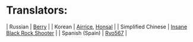 # Translators:
| Russian | [Berry](https://steamcommunity.com/profiles/76561198158864042) |
| Korean | [Airrice](https://steamcommunity.com/profiles/76561198042831073), [Honsal](https://steamcommunity.com/profiles/76561198013169817) |
| Simplified Chinese | [Insane Black Rock Shooter](https://steamcommunity.com/profiles/76561198314221237) |
| Spanish (Spain) | [Ryo567](https://steamcommunity.com/profiles/76561198009674175) |
